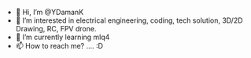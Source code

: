 - 👋 Hi, I’m @YDamanK
- 👀 I’m interested in electrical engineering, coding, tech solution, 3D/2D Drawing, RC, FPV drone. 
- 🌱 I’m currently learning mlq4
- 📫 How to reach me? .... :D

<!---
YDamanK/YDamanK is a ✨ special ✨ repository because its `README.md` (this file) appears on your GitHub profile.
You can click the Preview link to take a look at your changes.
--->
